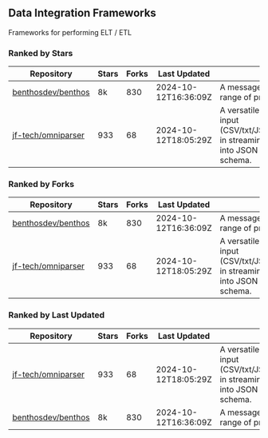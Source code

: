 ## Data Integration Frameworks

Frameworks for performing ELT / ETL

### Ranked by Stars

| Repository | Stars | Forks | Last Updated | Description | 
|------------|-------|-------|--------------|-------------|
| [benthosdev/benthos](https://github.com/benthosdev/benthos) | 8k | 830 | 2024-10-12T16:36:09Z |  A message streaming bridge between a range of protocols. |
| [jf-tech/omniparser](https://github.com/jf-tech/omniparser) | 933 | 68 | 2024-10-12T18:05:29Z |  A versatile ETL library that parses text input (CSV/txt/JSON/XML/EDI/X12/EDIFACT/etc) in streaming fashion and transforms data into JSON output using data-driven schema. |

### Ranked by Forks

| Repository | Stars | Forks | Last Updated | Description | 
|------------|-------|-------|--------------|-------------|
| [benthosdev/benthos](https://github.com/benthosdev/benthos) | 8k | 830 | 2024-10-12T16:36:09Z |  A message streaming bridge between a range of protocols. |
| [jf-tech/omniparser](https://github.com/jf-tech/omniparser) | 933 | 68 | 2024-10-12T18:05:29Z |  A versatile ETL library that parses text input (CSV/txt/JSON/XML/EDI/X12/EDIFACT/etc) in streaming fashion and transforms data into JSON output using data-driven schema. |

### Ranked by Last Updated

| Repository | Stars | Forks | Last Updated | Description | 
|------------|-------|-------|--------------|-------------|
| [jf-tech/omniparser](https://github.com/jf-tech/omniparser) | 933 | 68 | 2024-10-12T18:05:29Z |  A versatile ETL library that parses text input (CSV/txt/JSON/XML/EDI/X12/EDIFACT/etc) in streaming fashion and transforms data into JSON output using data-driven schema. |
| [benthosdev/benthos](https://github.com/benthosdev/benthos) | 8k | 830 | 2024-10-12T16:36:09Z |  A message streaming bridge between a range of protocols. |


